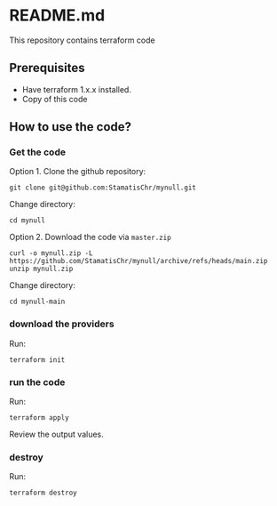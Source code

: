# README.md

This repository contains terraform code 

## Prerequisites 

- Have terraform 1.x.x installed.
- Copy of this code

## How to use the code?

### Get the code

Option 1. 
Clone the github repository:
```
git clone git@github.com:StamatisChr/mynull.git
```


Change directory:
```
cd mynull
```


Option 2. 
Download the code via `master.zip`
```
curl -o mynull.zip -L https://github.com/StamatisChr/mynull/archive/refs/heads/main.zip
unzip mynull.zip
```


Change directory:
```
cd mynull-main
```

### download the providers

Run:
```
terraform init
```

### run the code

Run:
```
terraform apply
```

Review the output values.

### destroy

Run:
```
terraform destroy
```


